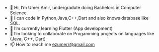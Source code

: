 - 👋 Hi, I’m Umer Amir, undergradute doing Bachelors in Computer Science.
- 👀 I can code in Python,Java,C++,Dart and also knows database like SQL.
- 🌱 I’m currently learning Flutter (App development)
- 💞️ I’m looking to collaborate on Progamming projects on languages like (Java, C++, Dart)
- 📫 How to reach me ezumerr@gmail.com

<!---
UmerXamir/UmerXamir is a ✨ special ✨ repository because its `README.md` (this file) appears on your GitHub profile.
You can click the Preview link to take a look at your changes.
--->
